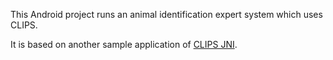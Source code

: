 This Android project runs an animal identification expert system which uses CLIPS.

It is based on another sample application of [CLIPS JNI](http://clipsrules.sourceforge.net/CLIPSJNIBeta.html).